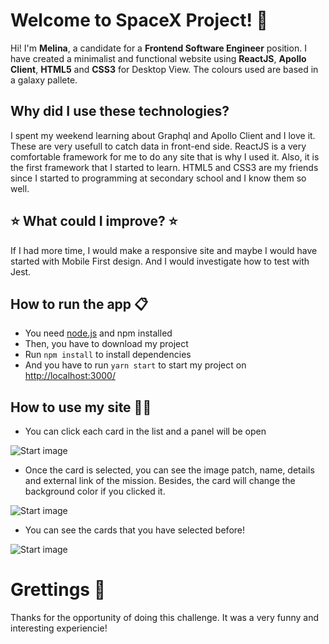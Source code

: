 # Welcome to SpaceX Project! 🚀

Hi! I'm **Melina**, a candidate for a **Frontend Software Engineer** position. I have created a minimalist and functional website using **ReactJS**, **Apollo Client**, **HTML5** and **CSS3** for Desktop View. The colours used are based in a galaxy pallete.

## Why did I use these technologies?

I spent my weekend learning about Graphql and Apollo Client and I love it. These are very usefull to catch data in front-end side. ReactJS is a very comfortable framework for me to do any site that is why I used it. Also, it is the first framework that I started to learn. HTML5 and CSS3 are my friends since I started to programming at secondary school and I know them so well.

## ⭐ What could I improve? ⭐

If I had more time, I would make a responsive site and maybe I would have started with Mobile First design. And I would investigate how to test with Jest.

## How to run the app 📋
- You need [node.js](https://nodejs.dev/) and npm installed
- Then, you have to download my project
-  Run `npm install` to install dependencies
- And you have to run `yarn start` to start my project on [http://localhost:3000/](http://localhost:3000/)

## How to use my site 👩‍💻

- You can click each card in the list and a panel will be open

![Start image](https://image.freepik.com/vector-gratis/cabina-nave-espacial-espacio-interior-vista-planetas_33099-2159.jpg?w=1380)
- Once the card is selected, you can see the image patch, name, details and external link of the mission. Besides, the card will change the background color if you clicked it.

![Start image](https://image.freepik.com/vector-gratis/cabina-nave-espacial-espacio-interior-vista-planetas_33099-2159.jpg?w=1380)
- You can see the cards that you have selected before!

![Start image](https://image.freepik.com/vector-gratis/cabina-nave-espacial-espacio-interior-vista-planetas_33099-2159.jpg?w=1380)

# Grettings 💚
Thanks for the opportunity of doing this challenge. It was a very funny and interesting experiencie!